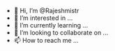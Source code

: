 - 👋 Hi, I’m @Rajeshmistr
- 👀 I’m interested in ...
- 🌱 I’m currently learning ...
- 💞️ I’m looking to collaborate on ...
- 📫 How to reach me ...

<!---
Rajeshmistr/Rajeshmistr is a ✨ special ✨ repository because its `README.md` (this file) appears on your GitHub profile.
You can click the Preview link to take a look at your changes.
--->
